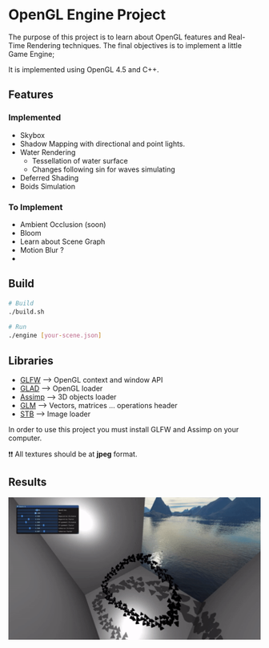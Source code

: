 # OpenGL Engine Project

The purpose of this project is to learn about OpenGL features and Real-Time Rendering techniques.
The final objectives is to implement a little Game Engine;

It is implemented using OpenGL 4.5 and C++.

## Features

### Implemented
- Skybox
- Shadow Mapping with directional and point lights.
- Water Rendering
    - Tessellation of water surface
    - Changes following sin for waves simulating
- Deferred Shading
- Boids Simulation

### To Implement
- Ambient Occlusion (soon)
- Bloom
- Learn about Scene Graph
- Motion Blur ?
-

## Build
```sh
# Build
./build.sh
```
```sh
# Run
./engine [your-scene.json]
```

## Libraries
- [GLFW](https://www.glfw.org/) --> OpenGL context and window API
- [GLAD](https://github.com/Dav1dde/glad) --> OpenGL loader
- [Assimp](https://www.assimp.org/) --> 3D objects loader
- [GLM](https://glm.g-truc.net/0.9.2/api/index.html) --> Vectors, matrices ... operations header
- [STB](https://github.com/nothings/stb) --> Image loader

In order to use this project you must install GLFW and Assimp on your computer.

:exclamation::exclamation: All textures should be at **jpeg** format.

## Results

[![IMAGE ALT TEXT HERE](textures/boids.gif)](https://www.youtube.com/watch?v=JS43Ozl9Hzw)
